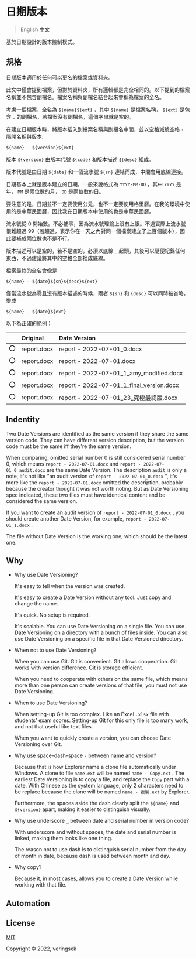 # 日期版本

> English [中文](README-zh.md)

基於日期設計的版本控制模式。

## 規格

日期版本適用於任何可以更名的檔案或資料夾。

此文中僅會提到檔案，但對於資料夾，所有邏輯都是完全相同的。以下提到的檔案名稱並不包含副檔名。檔案名稱與副檔名結合起來會稱為檔案的全名。

考慮一個檔案，全名為 `${name}${ext}` ，其中 `${name}` 是檔案名稱， `${ext}` 是包含 `.` 的副檔名，若檔案沒有副檔名，這個字串就是空的。

在建立日期版本時，將版本插入到檔案名稱與副檔名中間，並以空格減號空格 ` - ` 隔開名稱與版本:

```
${name} - ${version}${ext}
```

版本 `${version}` 由版本代號 `${code}` 和版本描述 `${desc}` 組成。

版本代號是由日期 `${date}` 和一個流水號 `${sn}` 連結而成，中間會用底線連接。

日期基本上就是版本建立的日期，一般來說格式為 `YYYY-MM-DD` ，其中 `YYYY` 是年， `MM` 是兩位數的月， `DD` 是兩位數的日。

要注意的是，日期並不一定要使用公元，也不一定要使用格里曆。在我的環境中使用的是中華民國曆，因此我在日期版本中使用的也是中華民國曆。

流水號從 0 開始數。不必補零，因為流水號理論上沒有上限。不過實際上流水號很難超過 99（若超過，表示你在一天之內對同一個檔案建立了上百個版本），因此要補成兩位數也不是不行。

版本描述可以是空的，若不是空的，必須以底線 `_` 起頭，其後可以隨便紀錄任何東西，不過建議將其中的空格全部換成底線。

檔案最終的全名會像是

```
${name} - ${date}${sn}${desc}${ext}
```

僅當流水號為零且沒有版本描述的時候，兩者 `${sn}` 和 `{desc}` 可以同時被省略，變成

```
${name} - ${date}${ext}
```

以下為正確的範例：

|    | Original    | Date Version                             |
|:--:|:------------|:-----------------------------------------|
| ⭕ | report.docx | report - 2022-07-01_0.docx               |
| ⭕ | report.docx | report - 2022-07-01.docx                 |
| ⭕ | report.docx | report - 2022-07-01_1_amy_modified.docx  |
| ⭕ | report.docx | report - 2022-07-01_1_final_version.docx |
| ⭕ | report.docx | report - 2022-07-01_23_究極最終版.docx    |

## Indentity

Two Date Versions are identified as the same version if they share the same version code. They can have different version description, but the version code must be the same iff they're the same version.

When comparing, omitted serial number 0 is still considered serial number 0, which means `report - 2022-07-01.docx` and `report - 2022-07-01_0_audit.docx` are the same Date Version. The description `audit` is only a note, it's not like "an audit version of `report - 2022-07-01_0.docx` ", it's more like the `report - 2022-07-01.docx` omitted the description, probably because the creator thought it was not worth noting. But as Date Versioning spec indicated, these two files must have identical content and be considered the same version.

If you want to create an audit version of `report - 2022-07-01_0.docx` , you should create another Date Version, for example, `report - 2022-07-01_1.docx` .

The file without Date Version is the working one, which should be the latest one.

## Why

* Why use Date Versioning?

  It's easy to tell when the version was created.

  It's easy to create a Date Version without any tool. Just copy and change the name.

  It's quick. No setup is required.

  It's scalable. You can use Date Versioning on a single file. You can use Date Versioning on a directory with a bunch of files inside. You can also use Date Versioning on a specific file in that Date Versioned directory.

* When not to use Date Versioning?

  When you can use Git. Git is convenient. Git allows cooperation. Git works with version difference. Git is storage efficient.

  When you need to cooperate with others on the same file, which means more than one person can create versions of that file, you must not use Date Versioning.

* When to use Date Versioning?

  When setting-up Git is too complex. Like an Excel `.xlsx` file with students' exam scores. Setting-up Git for this only file is too many work, and not that useful like text files.

  When you want to quickly create a version, you can choose Date Versioning over Git.

* Why use space-dash-space ` - ` between name and version?

  Because that is how Explorer name a clone file automatically under Windows. A clone to file `name.ext` will be named `name - Copy.ext` . The earliest Date Versioning is to copy a file, and replace the `Copy` part with a date. With Chinese as the system language, only 2 characters need to be replace because the clone will be named `name - 複製.ext` by Explorer.

  Furthermore, the spaces aside the dash clearly split the `${name}` and `${version}` apart, making it easier to distinguish visually.

* Why use underscore `_` between date and serial number in version code?

  With underscore and without spaces, the date and serial number is linked, making them looks like one thing.

  The reason not to use dash is to distinquish serial number from the day of month in date, because dash is used between month and day.

* Why copy?

  Because it, in most cases, allows you to create a Date Version while working with that file.

## Automation

## License

[MIT](http://opensource.org/licenses/MIT)

Copyright © 2022, veringsek
